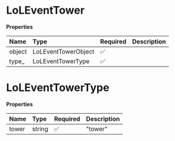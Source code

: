 # LoLEventTower

**Properties**

| Name   | Type                | Required | Description |
| :----- | :------------------ | :------- | :---------- |
| object | LoLEventTowerObject | ✅       |             |
| type\_ | LoLEventTowerType   | ✅       |             |

# LoLEventTowerType

**Properties**

| Name  | Type   | Required | Description |
| :---- | :----- | :------- | :---------- |
| tower | string | ✅       | "tower"     |

